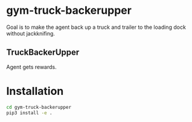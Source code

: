 # gym-truck-backerupper

Goal is to make the agent back up a truck and trailer to the loading dock without jackknifing.

## TruckBackerUpper

Agent gets rewards.

# Installation

```bash
cd gym-truck-backerupper
pip3 install -e .
```

